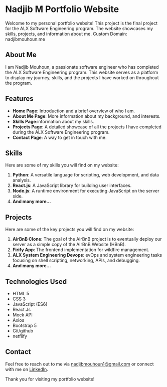 # Nadjib M Portfolio Website

Welcome to my personal portfolio website! This project is the final project for the ALX Software Engineering program. The website showcases my skills, projects, and information about me.
Custom Domain: nadjibmouhoun.me

## About Me

I am Nadjib Mouhoun, a passionate software engineer who has completed the ALX Software Engineering program. This website serves as a platform to display my journey, skills, and the projects I have worked on throughout the program.

## Features

- **Home Page**: Introduction and a brief overview of who I am.
- **About Me Page**: More information about my background, and interests.
- **Skills Page**:information about my skills.
- **Projects Page**: A detailed showcase of all the projects I have completed during the ALX Software Engineering program.
- **Contact Page**: A way to get in touch with me.

## Skills

Here are some of my skills you will find on my website:

1. **Python**: A versatile language for scripting, web development, and data analysis.
2. **React.js**: A JavaScript library for building user interfaces.
3. **Node.js**: A runtime environment for executing JavaScript on the server side.
4. **And many more...**

## Projects

Here are some of the key projects you will find on my website:

1. **AirBnB Clone**: The goal of the AirBnB project is to eventually deploy our server as a simple copy of the AirBnB Website (HBnB).
2. **Firify App**: The frontend implementation for wildfire management.
3. **ALX System Engineering Devops**: evOps and system engineering tasks focusing on shell scripting, networking, APIs, and debugging.
4. **And many more...**

## Technologies Used

- HTML 5
- CSS 3
- JavaScript (ES6)
- React.Js
- Mock API
- Axios
- Bootstrap 5
- Git/github
- netflify

## Contact

Feel free to reach out to me via [nadjibmouhoun1@gmail.com](mailto:nadjibmouhoun1@gmail.com) or connect with me on [LinkedIn](https://www.linkedin.com/in/nadjib-mouhoun/).

Thank you for visiting my portfolio website!
